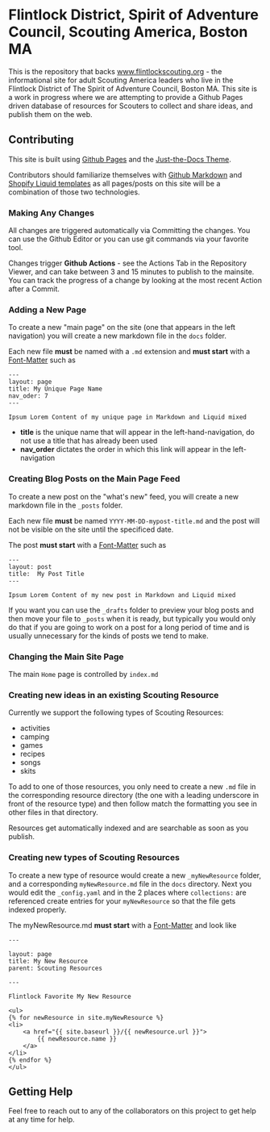 # Flintlock District, Spirit of Adventure Council, Scouting America, Boston MA

This is the repository that backs www.flintlockscouting.org - the informational site for adult Scouting America leaders who live in the Flintlock District of The Spirit of Adventure Council, Boston MA. This site is a work in progress where we are attempting to provide a Github Pages driven database of resources for Scouters to collect and share ideas, and publish them on the web.

## Contributing

This site is built using [Github Pages](https://docs.github.com/en/pages/setting-up-a-github-pages-site-with-jekyll/about-github-pages-and-jekyll) and the [Just-the-Docs Theme](https://just-the-docs.com/). 

Contributors should familiarize themselves with [Github Markdown](https://docs.github.com/en/get-started/writing-on-github/getting-started-with-writing-and-formatting-on-github/basic-writing-and-formatting-syntax) and [Shopify Liquid templates](https://github.com/Shopify/liquid) as all pages/posts on this site will be a combination of those two technologies.

### Making Any Changes

All changes are triggered automatically via Committing the changes. You can use the Github Editor or you can use git commands via your favorite tool. 

Changes trigger **Github Actions** - see the Actions Tab in the Repository Viewer, and can take between 3 and 15 minutes to publish to the mainsite. You can track the progress of a change by looking at the most recent Action after a Commit. 

### Adding a New Page

To create a new "main page" on the site (one that appears in the left navigation) you will create a new markdown file in the `docs` folder. 

Each new file **must** be named with a `.md` extension and **must start** with a [Font-Matter](https://jekyllrb.com/docs/front-matter/) such as

```
---
layout: page
title: My Unique Page Name
nav_oder: 7
---

Ipsum Lorem Content of my unique page in Markdown and Liquid mixed
```
- **title** is the unique name that will appear in the left-hand-navigation, do not use a title that has already been used
- **nav_order** dictates the order in which this link will appear in the left-navigation

### Creating Blog Posts on the Main Page Feed

To create a new post on the "what's new" feed, you will create a new markdown file in the `_posts` folder. 

Each new file **must** be named `YYYY-MM-DD-mypost-title.md` and the post will not be visible on the site until the specificed date. 

The post **must start** with a [Font-Matter](https://jekyllrb.com/docs/front-matter/) such as

```
---
layout: post
title:  My Post Title
---

Ipsum Lorem Content of my new post in Markdown and Liquid mixed
```

If you want you can use the `_drafts` folder to preview your blog posts and then move your file to `_posts` when it is ready, but typically you would only do that if you are going to work on a post for a long period of time and is usually unnecessary for the kinds of posts we tend to make.

### Changing the Main Site Page

The main `Home` page is controlled by `index.md`  

### Creating new ideas in an existing Scouting Resource

Currently we support the following types of Scouting Resources:

  - activities
  - camping
  - games
  - recipes 
  - songs
  - skits

To add to one of those resources, you only need to create a new `.md` file in the corresponding resource directory (the one with a leading underscore in front of the resource type) and then follow match the formatting you see in other files in that directory. 

Resources get automatically indexed and are searchable as soon as you publish.

### Creating new types of Scouting Resources

To create a new type of resource would create a new `_myNewResource` folder, and a corresponding `myNewResource.md` file in the `docs` directory. Next you would edit the `_config.yaml` and in the 2 places where `collections:` are referenced create entries for your `myNewResource` so that the file gets indexed properly. 

The myNewResource.md **must start** with a [Font-Matter](https://jekyllrb.com/docs/front-matter/) and look like

```
---

layout: page
title: My New Resource
parent: Scouting Resources

---

Flintlock Favorite My New Resource

<ul>
{% for newResource in site.myNewResource %}
<li>
    <a href="{{ site.baseurl }}/{{ newResource.url }}">
        {{ newResource.name }}
    </a>
</li>
{% endfor %}
</ul>
```


## Getting Help

Feel free to reach out to any of the collaborators on this project to get help at any time for help. 





